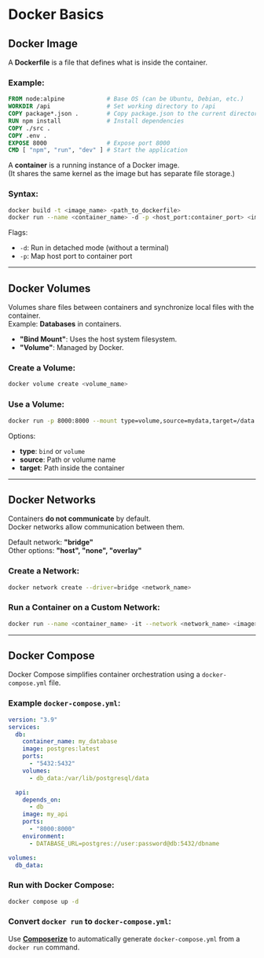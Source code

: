 # Docker Basics

## Docker Image

A **Dockerfile** is a file that defines what is inside the container.

### Example:

```dockerfile
FROM node:alpine            # Base OS (can be Ubuntu, Debian, etc.)
WORKDIR /api                # Set working directory to /api
COPY package*.json .        # Copy package.json to the current directory (/api)
RUN npm install             # Install dependencies
COPY ./src .            
COPY .env .            
EXPOSE 8000                 # Expose port 8000
CMD [ "npm", "run", "dev" ] # Start the application
```

A **container** is a running instance of a Docker image.  
(It shares the same kernel as the image but has separate file storage.)

### Syntax:

```bash
docker build -t <image_name> <path_to_dockerfile>
docker run --name <container_name> -d -p <host_port:container_port> <image:tag>
```

Flags:
- `-d`: Run in detached mode (without a terminal)
- `-p`: Map host port to container port

---

## Docker Volumes

Volumes share files between containers and synchronize local files with the container.  
Example: **Databases** in containers.

- **"Bind Mount"**: Uses the host system filesystem.
- **"Volume"**: Managed by Docker.

### Create a Volume:

```bash
docker volume create <volume_name>
```

### Use a Volume:

```bash
docker run -p 8000:8000 --mount type=volume,source=mydata,target=/data myapp
```

Options:
- **type**: `bind` or `volume`
- **source**: Path or volume name
- **target**: Path inside the container

---

## Docker Networks

Containers **do not communicate** by default.  
Docker networks allow communication between them.

Default network: **"bridge"**  
Other options: **"host", "none", "overlay"**

### Create a Network:

```bash
docker network create --driver=bridge <network_name>
```

### Run a Container on a Custom Network:

```bash
docker run --name <container_name> -it --network <network_name> <image>
```

---

## Docker Compose

Docker Compose simplifies container orchestration using a `docker-compose.yml` file.

### Example `docker-compose.yml`:

```yaml
version: "3.9"
services:
  db:
    container_name: my_database
    image: postgres:latest
    ports:
      - "5432:5432"
    volumes:
      - db_data:/var/lib/postgresql/data

  api:
    depends_on:
      - db
    image: my_api
    ports:
      - "8000:8000"
    environment:
      - DATABASE_URL=postgres://user:password@db:5432/dbname

volumes:
  db_data:
```

### Run with Docker Compose:

```bash
docker compose up -d
```

### Convert `docker run` to `docker-compose.yml`:

Use **[Composerize](https://www.composerize.com)** to automatically generate `docker-compose.yml` from a `docker run` command.
